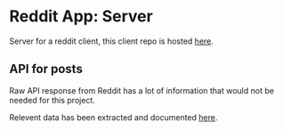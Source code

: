 # Reddit App: Server

Server for a reddit client, this client repo is hosted [here](https://github.com/Chuck-Gibson/reddit-app).

## API for posts

Raw API response from Reddit has a lot of information that would not be needed
for this project.

Relevent data has been extracted and documented [here](./docs/reddit-posts-api.md).
